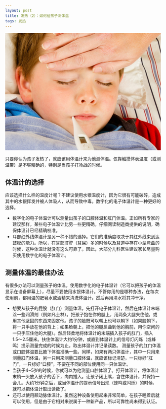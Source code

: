 ```yaml
---
layout: post
title: 发热（2）：如何给孩子测体温
tags: 发热
---
```

![如何给孩子测体温](images/w3.jpg)

只要你认为孩子发热了，就应该用体温计来为他测体温。仅靠触摸体表温度（或测温带）是不够精确的，特别是当孩子打冷战的时候。

## 体温计的选择
应该选择什么样的温度计呢？不建议使用水银温度计，因为它很有可能破碎，造成其中的水银挥发并被人体吸人，从而导致中毒。数字化的电子体温计是一种更好的选择。

* 数字化的电子体温计可以测量出孩子的口腔体温和肛门体温。正如所有专家的建议那样，某些电子体温计比另一些更精确。仔细阅读制造商提供的说明，确保体温计已经精确校准。
* 耳部红外线体温计是另一种不错的选择。它们的准确度取决于其红外线束到达鼓膜的能力。所以，在耳部耵聍（耳屎）多的时候以及耳道中存在小型弯曲的时候，这种体温计就没有这么可靠了。因此，大部分儿科医生建议家长尽量购买使用数字化的电子体温计。

## 测量体温的最佳办法
有很多办法可以测量孩子的体温。使用数字化的电子体温计（它可以把孩子的体温显示在设备屏幕上），尽量不要使用水银体温计。不管你用的是哪种办法，在每次使用前，都用温的肥皂水或酒精来清洗体溫计，然后再用清水将其冲干净。

* 想要从孩子的屁股（肛门）测量体温，先打开电子体温计，然后在体温计末端涂一些润滑剂（例如凡士林）。把孩子抱在你的腿上，用两条大腿夹住他，或用其他坚固的东西来固定他。孩子的脸既可以朝上也可以朝下（如果脸朝下，将一只手放在他的背上；如果脸朝上，把他的腿屈曲到他的胸前，用你空闲的一只手压住他的大腿）。然后轻柔地将体温计的末端插入孩子的肛门，插入1.5〜2.5厘米。扶住体温计大约1分钟，或直到体温计上的信号灯闪烁（或蜂鸣）提示测量完成的时候为止。取出体温计并记录读数。
  测量孩子的肛门体温或口腔体温要比腋下体温准确一些。同样，如果有两只体温计，其中一只用来测量肛门体温，另一只用来测量口腔体温，就应该标记清楚，一只标好“肛门”，一只标好“口腔”。不要在不同的部位使用同一只体温计。
* 当孩子4~5岁的时候，你就可以为他测量口腔体温了。打开体温计，将体温计末梢一头放入孩子的舌下，向内插入。让孩子闭上嘴，含住体温计，并保持一会儿。大约1分钟之后，或当体温计的提示信号出现（蜂鸣或闪烁）的时候，就可以把体温计取出读数了。
* 还可以使用颞动脉体温计。虽然这种设备使用起来非常简单，在孩子睡着后就可以使用，但是由于它相对来说属于一种新产品，所以可靠性尚未得到认证。
